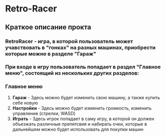 # Retro-Racer
## Краткое описание прокта

### RetroRacer - игра, в которой пользователь может учавствовать в "гонках" на разных машинах, приобрести которые можно в разделе "Гараж"

### При входе в игру пользователь попадает в раздел "Главное меню", состоящий из нескольких других разделов:
### Главное меню
1.  **Гараж** - Здесь можно будет изменить свою машину, а также купить себе новую
2.  **Настройки** - Здесь можно будет изменить громкость, изменить управление (стрелки, WASD)
3.  **Играть** - Здесь игрок попадает в саму игру, в которой он должен объезжать различные препятсвия и набирать очки, которые в дальнейшем можно будет использовать для покупки машин
